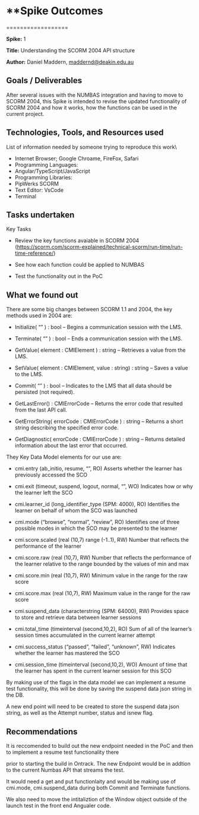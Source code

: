 # \*\*Spike Outcomes

==================

**Spike:** 1

**Title:** Understanding the SCORM 2004 API structure

**Author:** Daniel Maddern, <maddernd@deakin.edu.au>

## Goals / Deliverables

After several issues with the NUMBAS integration and having to move to SCORM 2004, this Spike is intended to revise the updated functionality of
SCORM 2004 and how it works, how the functions can be used in the current project.

## Technologies, Tools, and Resources used

List of information needed by someone trying to reproduce this work\

- Internet Browser; Google Chroame, FireFox, Safari
- Programming Languages:
- Angular/TypeScript/JavaScript
- Programming Libraries:
- PipWerks SCORM
- Text Editor: VsCode
- Terminal

## Tasks undertaken

Key Tasks

- Review the key functions avaiable in SCORM 2004 (<https://scorm.com/scorm-explained/technical-scorm/run-time/run-time-reference/>)

- See how each function could be applied to NUMBAS

- Test the functionality out in the PoC

## What we found out

There are some big changes between SCORM 1.1 and 2004, the key methods used in 2004 are:

- Initialize( “” ) : bool – Begins a communication session with the LMS.

- Terminate( “” ) : bool – Ends a communication session with the LMS.

- GetValue( element : CMIElement ) : string – Retrieves a value from the LMS.

- SetValue( element : CMIElement, value : string) : string – Saves a value to the LMS.

- Commit( “” ) : bool – Indicates to the LMS that all data should be persisted (not required).

- GetLastError() : CMIErrorCode – Returns the error code that resulted from the last API call.

- GetErrorString( errorCode : CMIErrorCode ) : string – Returns a short string describing the specified error code.

- GetDiagnostic( errorCode : CMIErrorCode ) : string – Returns detailed information about the last error that occurred.

They Key Data Model elements for our use are:

- cmi.entry (ab_initio, resume, “”, RO) Asserts whether the learner has previously accessed the SCO

- cmi.exit (timeout, suspend, logout, normal, “”, WO) Indicates how or why the learner left the SCO

- cmi.learner_id (long_identifier_type (SPM: 4000), RO) Identifies the learner on behalf of whom the SCO was launched

- cmi.mode (“browse”, “normal”, “review”, RO) Identifies one of three possible modes in which the SCO may be presented to the learner

- cmi.score.scaled (real (10,7) range (-1..1), RW) Number that reflects the performance of the learner

- cmi.score.raw (real (10,7), RW) Number that reflects the performance of the learner relative to the range bounded by the values of min and max

- cmi.score.min (real (10,7), RW) Minimum value in the range for the raw score

- cmi.score.max (real (10,7), RW) Maximum value in the range for the raw score

- cmi.suspend_data (characterstring (SPM: 64000), RW) Provides space to store and retrieve data between learner sessions

- cmi.total_time (timeinterval (second,10,2), RO) Sum of all of the learner’s session times accumulated in the current learner attempt

- cmi.success_status (“passed”, “failed”, “unknown”, RW) Indicates whether the learner has mastered the SCO

- cmi.session_time (timeinterval (second,10,2), WO) Amount of time that the learner has spent in the current learner session for this SCO

By making use of the flags in the data model we can implement a resume test functionality, this will be done by saving the suspend data json string in the DB.

A new end point will need to be created to store the suspend data json string, as well as the Attempt number, status and isnew flag.

## Recommendations

It is reccomended to build out the new endpoint needed in the PoC and then to implement a resume test functionality there

prior to starting the build in Ontrack. The new Endpoint would be in addtion to the current Numbas API that streams the test.

It would need a get and put functionlaity and would be making use of cmi.mode, cmi.suspend_data during both Commit and Terminate functions.

We also need to move the intitaliztion of the Window object outside of the launch test in the front end Angualer code.
